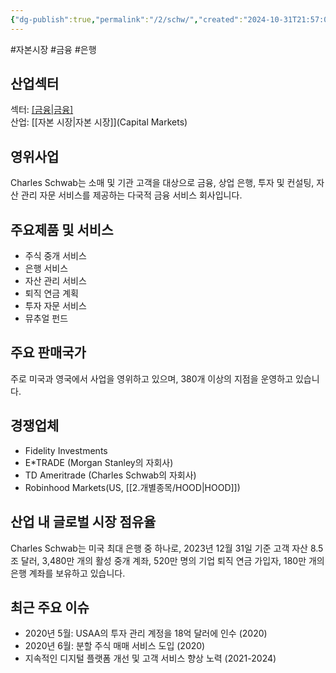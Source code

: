 ```yaml
---
{"dg-publish":true,"permalink":"/2/schw/","created":"2024-10-31T21:57:04.974+09:00","updated":"2025-06-03T20:06:01.094+09:00"}
---
```


#자본시장 #금융 #은행 

## 산업섹터

섹터: [[금융\|금융]](Financials)  
산업: [[자본 시장\|자본 시장]](Capital Markets)

## 영위사업

Charles Schwab는 소매 및 기관 고객을 대상으로 금융, 상업 은행, 투자 및 컨설팅, 자산 관리 자문 서비스를 제공하는 다국적 금융 서비스 회사입니다.

## 주요제품 및 서비스

- 주식 중개 서비스
- 은행 서비스
- 자산 관리 서비스
- 퇴직 연금 계획
- 투자 자문 서비스
- 뮤추얼 펀드

## 주요 판매국가

주로 미국과 영국에서 사업을 영위하고 있으며, 380개 이상의 지점을 운영하고 있습니다.

## 경쟁업체

- Fidelity Investments
- E*TRADE (Morgan Stanley의 자회사)
- TD Ameritrade (Charles Schwab의 자회사)
- Robinhood Markets(US, [[2.개별종목/HOOD\|HOOD]])

## 산업 내 글로벌 시장 점유율

Charles Schwab는 미국 최대 은행 중 하나로, 2023년 12월 31일 기준 고객 자산 8.5조 달러, 3,480만 개의 활성 중개 계좌, 520만 명의 기업 퇴직 연금 가입자, 180만 개의 은행 계좌를 보유하고 있습니다.

## 최근 주요 이슈

- 2020년 5월: USAA의 투자 관리 계정을 18억 달러에 인수 (2020)
- 2020년 6월: 분할 주식 매매 서비스 도입 (2020)
- 지속적인 디지털 플랫폼 개선 및 고객 서비스 향상 노력 (2021-2024)